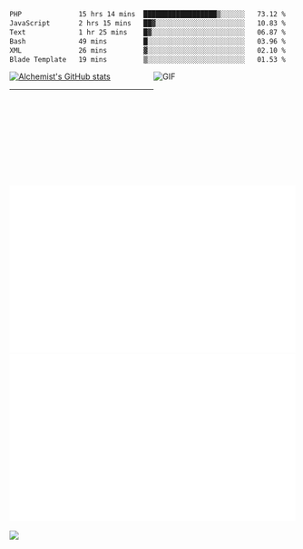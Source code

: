 <!--START_SECTION:waka-->

```text
PHP              15 hrs 14 mins  ██████████████████▒░░░░░░   73.12 %
JavaScript       2 hrs 15 mins   ██▓░░░░░░░░░░░░░░░░░░░░░░   10.83 %
Text             1 hr 25 mins    █▓░░░░░░░░░░░░░░░░░░░░░░░   06.87 %
Bash             49 mins         █░░░░░░░░░░░░░░░░░░░░░░░░   03.96 %
XML              26 mins         ▓░░░░░░░░░░░░░░░░░░░░░░░░   02.10 %
Blade Template   19 mins         ▒░░░░░░░░░░░░░░░░░░░░░░░░   01.53 %
```

<!--END_SECTION:waka-->

[![Alchemist's GitHub stats](https://github-readme-stats.vercel.app/api?username=DrMaxis&show_icons=true&theme=outrun&count_private=true)](#)
<img align="right" alt="GIF" src="https://user-images.githubusercontent.com/5355808/139111924-210cc6fa-9fb1-4dac-929d-6324a5836a92.gif" width="250" height="200" />
<hr />

![](https://raw.githubusercontent.com/DrMaxis/github-stats-transparent/output/generated/overview.svg)
![](https://raw.githubusercontent.com/DrMaxis/github-stats-transparent/output/generated/languages.svg)

 
<a href="https://count.getloli.com/"><img src="https://count.getloli.com/get/@:maxis-the-alchemist?theme=rule34"></a>
<!-- https://count.getloli.com/get/@alchemist?theme=rule34 -->
<br>
